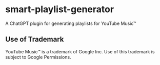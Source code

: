 # smart-playlist-generator
A ChatGPT plugin for generating playlists for YouTube Music™

## Use of Trademark
YouTube Music™ is a trademark of Google Inc. Use of this trademark is subject to Google Permissions.
